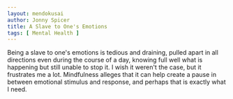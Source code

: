```yaml
---
layout: mendokusai
author: Jonny Spicer
title: A Slave to One's Emotions
tags: [ Mental Health ]
---
```

Being a slave to one's emotions is tedious and draining, pulled apart in all directions even
during the course of a day, knowing full well what is happening but still unable to stop it. I
wish it weren't the case, but it frustrates me a lot. Mindfulness alleges that it can help
create a pause in between emotional stimulus and response, and perhaps that is exactly what I
need.
